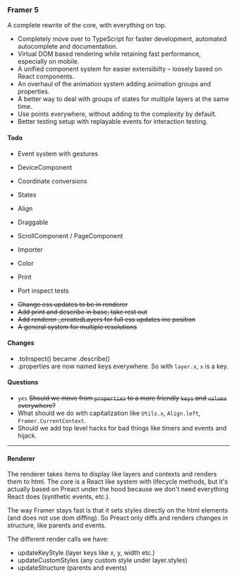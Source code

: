 ### Framer 5

A complete rewrite of the core, with everything on top.

- Completely move over to TypeScript for faster development, automated autocomplete and documentation.
- Virtual DOM based rendering while retaining fast performance, especially on mobile.
- A unified component system for easier extensibilty – loosely based on React components.
- An overhaul of the animation system adding animation groups and properties.
- A better way to deal with groups of states for multiple layers at the same time.
- Use points everywhere, without adding to the complexity by default.
- Better testing setup with replayable events for interaction testing.

#### Todo

- Event system with gestures
- DeviceComponent
- Coordinate conversions
- States
- Align
- Draggable
- ScrollComponent / PageComponent
- Importer
- Color

- Print
- Port inspect tests

+ ~~Change css updates to be in renderer~~
+ ~~Add print and describe in base, take rest out~~
+ ~~Add renderer _createdLayers for full css updates inc position~~
+ ~~A general system for multiple resolutions~~

#### Changes

- .toInspect() became .describe()
- .properties are now named keys everywhere. So with `layer.x`, `x` is a key.


#### Questions

- `yes` ~~Should we move from `properties` to a more friendly `keys` and `values` everywhere?~~
- What should we do with capitalization like `Utils.x`, `Align.left`, `Framer.CurrentContext`.
- Should we add top level hacks for bad things like timers and events and hijack.

---

#### Renderer

The renderer takes items to display like layers and contexts and renders them to html. The core is a React like system with lifecycle methods, but it's actually based on Preact under the hood because we don't need everything React does (synthetic events, etc.).

The way Framer stays fast is that it sets styles directly on the html elements (and does not use dom diffing). So Preact only diffs and renders changes in structure, like parents and events.

The different render calls we have:

- updateKeyStyle (layer keys like x, y, width etc.)
- updateCustomStyles (any custom style under layer.styles)
- updateStructure (parents and events)

